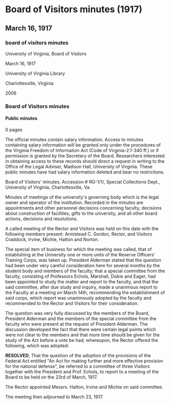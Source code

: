 <!-- altadded -->
<!-- altadded -->

<!-- llmmeta -->

<script type="application/ld+json">
{
"@context": "http://schema.org",
"@type": "BoardMeeting",
"name": "Board Minutes",
"startDate": "1917-03-16",
"endDate": "1917-03-16",
"location": {
"@type": "Place",
"name": "University of Virginia Library",
"address": {
"@type": "PostalAddress",
"addressLocality": "Charlottesville",
"addressRegion": "Virginia"
}
},
"organizer": {
"@type": "Organization",
"name": "University of Virginia, Board of Visitors"
},
"keywords": "Board of Visitors, University of Virginia, Reserve Officers' Training Corps",
"description": "Minutes of the Board of Visitors meeting held on March 16, 1917, discussing the establishment of Reserve Officers' Training Corps at the University of Virginia.",
"attendee": \[
{
"@type": "Person",
"name": "Armistead C. Gordon"
},
{
"@type": "Person",
"name": "Craddock"
},
{
"@type": "Person",
"name": "Irvine"
},
{
"@type": "Person",
"name": "Michie"
},
{
"@type": "Person",
"name": "Hatton"
},
{
"@type": "Person",
"name": "Norton"
},
{
"@type": "Person",
"name": "President Alderman"
},
{
"@type": "Person",
"name": "Prof. Echols"
},
{
"@type": "Person",
"name": "Prof. Marshall"
},
{
"@type": "Person",
"name": "Prof. Dobie"
},
{
"@type": "Person",
"name": "Prof. Eager"
}
],
"about": \[
{
"@type": "CreativeWork",
"name": "Establishment of Reserve Officers' Training Corps",
"description": "Discussion on the establishment of one or more units of the Reserve Officers' Training Corps at the University of Virginia."
},
{
"@type": "CreativeWork",
"name": "Federal Act for National Defense",
"description": "The provisions of the Federal Act entitled 'An Act for making further and more effective provision for the national defense'."
}
]
}

</script>

<!-- llmformatted -->

# Board of Visitors minutes (1917)

## March 16, 1917

### board of visitors minutes

University of Virginia, Board of Visitors

March 16, 1917

University of Virginia Library

Charlottesville, Virginia

2006

### Board of Visitors minutes

#### Public minutes

0 pages

The official minutes contain salary information. Access to minutes containing salary information will be granted only under the procedures of the Virginia Freedom of Information Act (Code of Virginia-2.1-340 ff.) or if permission is granted by the Secretary of the Board. Researchers interested in obtaining access to these records should direct a request in writing to the Office of the Legal Adviser, Madison Hall, University of Virginia. These public minutes have had salary information deleted and bear no restrictions.

Board of Visitors' minutes, Accession # RG-1/1/, Special Collections Dept., University of Virginia, Charlottesville, Va.

Minutes of meetings of the university's governing body which is the legal owner and operator of the institution. Recorded in the minutes are appointments and other personnel decisions concerning faculty, decisions about construction of facilities, gifts to the university, and all other board actions, decisions and resolutions.

A called meeting of the Rector and Visitors was held on this date with the following members present: Armistead C. Gordon, Rector, and Visitors Craddock, Irvine, Michie, Hatton and Norton.

The special item of business for which the meeting was called, that of establishing at the University one or more units of the Reserve Officers' Training Corps, was taken up. President Alderman stated that the question had been under very careful consideration here for several months by the student body and members of the faculty; that a special committee from the faculty, consisting of Professors Echols, Marshall, Dobie and Eager, had been appointed to study the matter and report to the faculty, and that the said committee, after due study and inquiry, made a unanimous report to the Faculty at a meeting on March 14th, recommending the establishment of said corps, which report was unanimously adopted by the faculty and recommended to the Rector and Visitors for their consideration.

The question was very fully discussed by the members of the Board, President Alderman and the members of the special committee from the faculty who were present at the request of President Alderman. The discussion developed the fact that there were certain legal points which were not clear to the members and that more time should be given for the study of the Act before a vote be had; whereupon, the Rector offered the following, which was adopted:

**RESOLVED**, That the question of the adoption of the provisions of the Federal Act entitled "An Act for making further and more effective provision for the national defense", be referred to a committee of three Visitors together with the President and Prof. Echols, to report to a meeting of the Board to be held on the 23rd of March, 1917.

The Rector appointed Messrs. Hatton, Irvine and Michie on said committee.

The meeting then adjourned to March 23, 1917.
